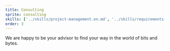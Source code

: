 ```yaml
---
title: Consulting
sprite: consulting
skills: ['../skills/project-management.en.md', '../skills/requirements-engineering.en.md']
order: 3
---
```


We are happy to be your advisor to find your way in the world of bits and bytes.
